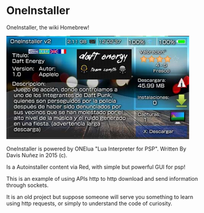 # OneInstaller

OneInstaller, the wiki Homebrew!

![header](screen_shot.jpg)

OneInstaller is powered by ONElua "Lua Interpreter for PSP".
Written By Davis Nuñez in 2015 (c).

Is a Autoinstaller content via Red, with simple but powerful GUI for psp!

This is an example of using APIs http to http download and send information through sockets.

It is an old project but suppose someone will serve you something to learn using http requests, or simply to understand the code of curiosity.
